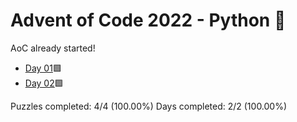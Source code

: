 # Advent of Code 2022 - Python 🐍

AoC already started!

* [Day 01](Day01)🟩
* [Day 02](Day02)🟩

Puzzles completed: 4/4 (100.00%)
Days completed: 2/2 (100.00%)
